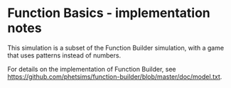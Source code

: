# Function Basics - implementation notes

This simulation is a subset of the Function Builder simulation, with a game that uses patterns instead of numbers.

For details on the implementation of Function Builder, see https://github.com/phetsims/function-builder/blob/master/doc/model.txt.